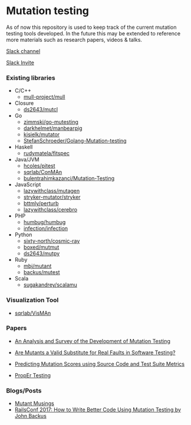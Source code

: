 # Mutation testing

As of now this repository is used to keep track of the current mutation testing tools developed. In the future this may be extended to reference more materials such as research papers, videos & talks.

[Slack channel](https://mutation-testing.slack.com/)

[Slack Invite](https://mutation-testing-slack.herokuapp.com/)

### Existing libraries

* C/C++
  * [mull-project/mull](https://github.com/mull-project/mull)
* Closure
  * [ds2643/mutcl](https://github.com/ds2643/mutcl)
* Go
  * [zimmski/go-mutesting](https://github.com/zimmski/go-mutesting)
  * [darkhelmet/manbearpig](https://github.com/darkhelmet/manbearpig)
  * [kisielk/mutator](https://github.com/kisielk/mutator)
  * [StefanSchroeder/Golang-Mutation-testing](https://github.com/StefanSchroeder/Golang-Mutation-testing)
* Haskell
  * [rudymatela/fitspec](https://github.com/rudymatela/fitspec)
* Java/JVM
  * [hcoles/pitest](https://github.com/hcoles/pitest)
  * [sqrlab/ConMAn](https://github.com/sqrlab/ConMAn)
  * [bulentrahimkazanci/Mutation-Testing](https://github.com/bulentrahimkazanci/Mutation-Testing)
* JavaScript
  * [lazywithclass/mutagen](https://github.com/lazywithclass/mutagen)
  * [stryker-mutator/stryker](https://github.com/stryker-mutator/stryker)
  * [bttmly/perturb](https://github.com/bttmly/perturb)
  * [lazywithclass/cerebro](https://github.com/lazywithclass/cerebro)
* PHP
  * [humbug/humbug](https://github.com/humbug/humbug)
  * [infection/infection](https://github.com/infection)
* Python
  * [sixty-north/cosmic-ray](https://github.com/sixty-north/cosmic-ray)
  * [boxed/mutmut](https://github.com/boxed/mutmut)
  * [ds2643/mutpy](https://github.com/ds2643/mutpy)
* Ruby
  * [mbj/mutant](https://github.com/mbj/mutant)
  * [backus/mutest](https://github.com/backus/mutest)
* Scala
  * [sugakandrey/scalamu](https://github.com/sugakandrey/scalamu)


### Visualization Tool

* [sqrlab/VisMAn](https://github.com/sqrlab/VisMAn)


### Papers

* [An Analysis and Survey of the Development of Mutation Testing](http://www0.cs.ucl.ac.uk/staff/mharman/tse-mutation-survey.pdf)
* [Are Mutants a Valid Substitute for Real Faults in Software Testing?](https://homes.cs.washington.edu/~mernst/pubs/mutation-effectiveness-fse2014.pdf)
* [Predicting Mutation Scores using Source Code and Test Suite Metrics](https://github.com/kevinjalbert/master-thesis)


* [PropEr Testing](http://propertesting.com/)

### Blogs/Posts

* [Mutant Musings](https://github.com/tjchambers/mutant-musings)
* [RailsConf 2017: How to Write Better Code Using Mutation Testing by John Backus](https://www.youtube.com/watch?v=uB7m9T7ymn8)
